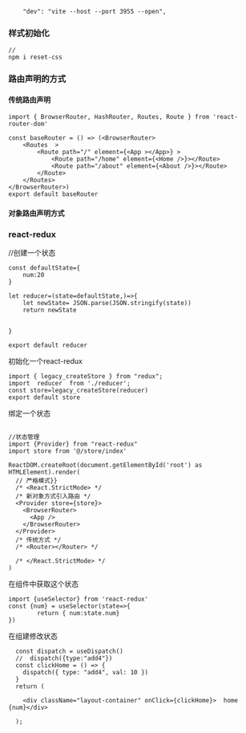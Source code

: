 <!--
 * @Author: Gavin 850680822@qq.com
 * @Date: 2022-11-25 14:13:59
 * @LastEditors: Gavin 850680822@qq.com
 * @LastEditTime: 2022-12-05 15:01:39
 * @FilePath: \workspace\three-admin-react\README.md
 * @Description: 这是默认设置,请设置`customMade`, 打开koroFileHeader查看配置 进行设置: https://github.com/OBKoro1/koro1FileHeader/wiki/%E9%85%8D%E7%BD%AE
-->
```
    "dev": "vite --host --port 3955 --open",
```
### 样式初始化
```
//
npm i reset-css
```


### 路由声明的方式

#### 传统路由声明
```
import { BrowserRouter, HashRouter, Routes, Route } from 'react-router-dom'

const baseRouter = () => (<BrowserRouter>
    <Routes  >
        <Route path="/" element={<App ></App>} >
            <Route path="/home" element={<Home />}></Route>
            <Route path="/about" element={<About />}></Route>
        </Route>
    </Routes>
</BrowserRouter>)
export default baseRouter
```

#### 对象路由声明方式


### react-redux 

//创建一个状态
```
const defaultState={
    num:20
}

let reducer=(state=defaultState,)=>{
    let newState= JSON.parse(JSON.stringify(state))
    return newState


}

export default reducer
```
初始化一个react-redux
```
import { legacy_createStore } from "redux";
import  reducer  from './reducer';
const store=legacy_createStore(reducer)
export default store
```
绑定一个状态
```

//状态管理
import {Provider} from "react-redux"
import store from '@/store/index'

ReactDOM.createRoot(document.getElementById('root') as HTMLElement).render(
  // 严格模式}}
  /* <React.StrictMode> */
  /* 新对象方式引入路由 */
  <Provider store={store}>
    <BrowserRouter>
      <App />
    </BrowserRouter>
  </Provider>
  /* 传统方式 */
  /* <Router></Router> */

  /* </React.StrictMode> */
)
```
在组件中获取这个状态

```
import {useSelector} from 'react-redux'
const {num} = useSelector(state=>{
        return { num:state.num}
})
```

在组建修改状态

```
  const dispatch = useDispatch()
  //  dispatch({type:"add4"})
  const clickHome = () => {
    dispatch({ type: "add4", val: 10 })
  }
  return (

    <div className="layout-container" onClick={clickHome}>  home  {num}</div>

  );
```